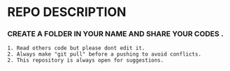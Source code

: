 # REPO DESCRIPTION

### CREATE A FOLDER IN YOUR NAME AND SHARE YOUR CODES .

    1. Read others code but please dont edit it. 
    2. Always make "git pull" before a pushing to avoid conflicts.
    2. This repository is always open for suggestions.
